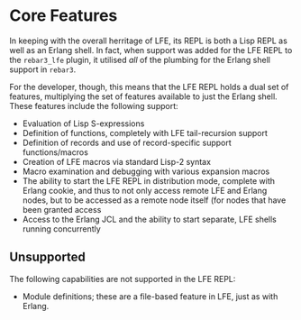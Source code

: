# Core Features

In keeping with the overall herritage of LFE, its REPL is both a Lisp REPL as well as an Erlang shell. In fact, when support was added for the LFE REPL to the `rebar3_lfe` plugin, it utilised _all_ of the plumbing for the Erlang shell support in `rebar3`.

For the developer, though, this means that the LFE REPL holds a dual set of features, multiplying the set of features available to just the Erlang shell. These features include the following support:

* Evaluation of Lisp S-expressions
* Definition of functions, completely with LFE tail-recursion support
* Definition of records and use of record-specific support functions/macros
* Creation of LFE macros via standard Lisp-2 syntax
* Macro examination and debugging with various expansion macros
* The ability to start the LFE REPL in distribution mode, complete with Erlang cookie, and thus to not only access remote LFE and Erlang nodes, but to be accessed as a remote node itself (for nodes that have been granted access
* Access to the Erlang JCL and the ability to start separate, LFE shells running concurrently

## Unsupported

The following capabilities are not supported in the LFE REPL:

* Module definitions; these are a file-based feature in LFE, just as with Erlang.
